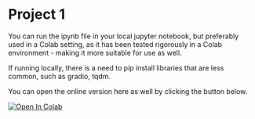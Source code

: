 # Project 1


You can run the ipynb file in your local jupyter notebook, but preferably used in a Colab setting, as it has been tested rigorously in a Colab environment - making it more suitable for use as well.

If running locally, there is a need to pip install libraries that are less common, such as gradio, tqdm.

You can open the online version here as well by clicking the button below.

[![Open In Colab](https://colab.research.google.com/assets/colab-badge.svg)](https://colab.research.google.com/github/GoldenCorgi/CZ2001/blob/master/CZ2001_Algos_Project_1.ipynb)

